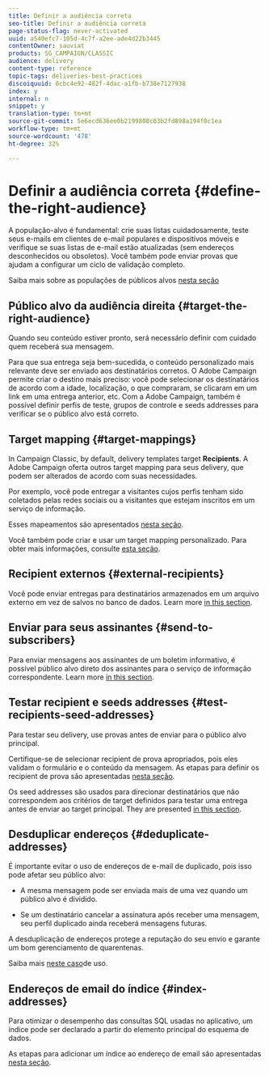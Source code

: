 ```yaml
---
title: Definir a audiência correta
seo-title: Definir a audiência correta
page-status-flag: never-activated
uuid: a540efc7-105d-4c7f-a2ee-ade4d22b3445
contentOwner: sauviat
products: SG_CAMPAIGN/CLASSIC
audience: delivery
content-type: reference
topic-tags: deliveries-best-practices
discoiquuid: 0cbc4e92-482f-4dac-a1fb-b738e7127938
index: y
internal: n
snippet: y
translation-type: tm+mt
source-git-commit: 5e6ecd636ee0b2199808c03b2fd898a194f0c1ea
workflow-type: tm+mt
source-wordcount: '478'
ht-degree: 32%

---
```



# Definir a audiência correta {#define-the-right-audience}

A população-alvo é fundamental: crie suas listas cuidadosamente, teste seus e-mails em clientes de e-mail populares e dispositivos móveis e verifique se suas listas de e-mail estão atualizadas (sem endereços desconhecidos ou obsoletos). Você também pode enviar provas que ajudam a configurar um ciclo de validação completo.

Saiba mais sobre as populações de públicos alvos [nesta seção](../../delivery/using/steps-defining-the-target-population.md)

## Público alvo da audiência direita {#target-the-right-audience}

Quando seu conteúdo estiver pronto, será necessário definir com cuidado quem receberá sua mensagem.

Para que sua entrega seja bem-sucedida, o conteúdo personalizado mais relevante deve ser enviado aos destinatários corretos. O Adobe Campaign permite criar o destino mais preciso: você pode selecionar os destinatários de acordo com a idade, localização, o que compraram, se clicaram em um link em uma entrega anterior, etc. Com a Adobe Campaign, também é possível definir perfis de teste, grupos de controle e seeds addresses para verificar se o público alvo está correto.

## Target mapping {#target-mappings}

In Campaign Classic, by default, delivery templates target **Recipients**. A Adobe Campaign oferta outros target mapping para seus delivery, que podem ser alterados de acordo com suas necessidades.

Por exemplo, você pode entregar a visitantes cujos perfis tenham sido coletados pelas redes sociais ou a visitantes que estejam inscritos em um serviço de informação.

Esses mapeamentos são apresentados [nesta seção](../../delivery/using/selecting-a-target-mapping.md).

Você também pode criar e usar um target mapping personalizado. Para obter mais informações, consulte [esta seção](../../configuration/using/target-mapping.md).

## Recipient externos {#external-recipients}

Você pode enviar entregas para destinatários armazenados em um arquivo externo em vez de salvos no banco de dados. Learn more [in this section](../../delivery/using/steps-defining-the-target-population.md#selecting-external-recipients).

## Enviar para seus assinantes {#send-to-subscribers}

Para enviar mensagens aos assinantes de um boletim informativo, é possível público alvo direto dos assinantes para o serviço de informação correspondente. Learn more [in this section](../../delivery/using/managing-subscriptions.md#delivering-to-the-subscribers-of-a-service).


## Testar recipient e seeds addresses {#test-recipients-seed-addresses}

Para testar seu delivery, use provas antes de enviar para o público alvo principal.

Certifique-se de selecionar recipient de prova apropriados, pois eles validam o formulário e o conteúdo da mensagem. As etapas para definir os recipient de prova são apresentadas [nesta seção](../../delivery/using/steps-defining-the-target-population.md#selecting-the-proof-target).

Os seed addresses são usados para direcionar destinatários que não correspondem aos critérios de target definidos para testar uma entrega antes de enviar ao target principal. They are presented [in this section](../../delivery/using/about-seed-addresses.md).

## Desduplicar endereços {#deduplicate-addresses}

É importante evitar o uso de endereços de e-mail de duplicado, pois isso pode afetar seu público alvo:

* A mesma mensagem pode ser enviada mais de uma vez quando um público alvo é dividido.

* Se um destinatário cancelar a assinatura após receber uma mensagem, seu perfil duplicado ainda receberá mensagens futuras.

A desduplicação de endereços protege a reputação do seu envio e garante um bom gerenciamento de quarentenas.

Saiba mais [neste caso](../../workflow/using/deduplication.md#example--identify-the-duplicates-before-a-delivery)de uso.

## Endereços de email do índice {#index-addresses}

Para otimizar o desempenho das consultas SQL usadas no aplicativo, um índice pode ser declarado a partir do elemento principal do esquema de dados.

As etapas para adicionar um índice ao endereço de email são apresentadas [nesta seção](../../configuration/using/database-mapping.md#indexed-fields).
